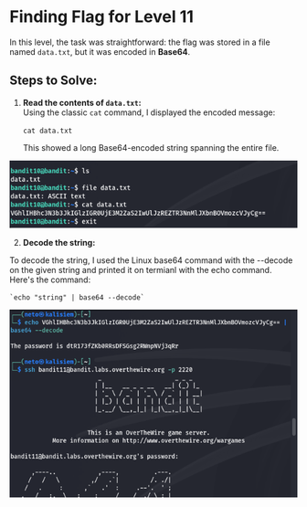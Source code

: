 # Finding Flag for Level 11

In this level, the task was straightforward: the flag was stored in a file named `data.txt`, but it was encoded in **Base64**.

## Steps to Solve:

1. **Read the contents of `data.txt`:**  
   Using the classic `cat` command, I displayed the encoded message:

   `cat data.txt`

   This showed a long Base64-encoded string spanning the entire file.

![alt text](images/15.png)

2. **Decode the string:**

To decode the string, I used the Linux base64 command with the --decode on the given string and printed it on termianl with the echo command. Here's the command:

    `echo "string" | base64 --decode`
![alt text](images/16.png)